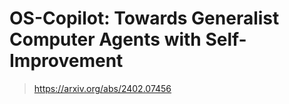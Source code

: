# OS-Copilot: Towards Generalist Computer Agents with Self-Improvement

> https://arxiv.org/abs/2402.07456